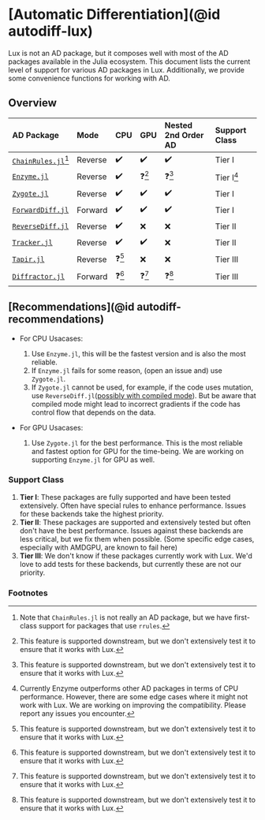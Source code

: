 # [Automatic Differentiation](@id autodiff-lux)

Lux is not an AD package, but it composes well with most of the AD packages available in the
Julia ecosystem. This document lists the current level of support for various AD packages in
Lux. Additionally, we provide some convenience functions for working with AD.

## Overview

| AD Package                                                         | Mode    | CPU   | GPU   | Nested 2nd Order AD | Support Class |
| :----------------------------------------------------------------- | :------ | :---- | :---- | :------------------ | :------------ |
| [`ChainRules.jl`](https://github.com/JuliaDiff/ChainRules.jl)[^cr] | Reverse | ✔️     | ✔️     | ✔️                   | Tier I        |
| [`Enzyme.jl`](https://github.com/EnzymeAD/Enzyme.jl)               | Reverse | ✔️     | ❓[^q] | ❓[^q]               | Tier I[^e]    |
| [`Zygote.jl`](https://github.com/FluxML/Zygote.jl)                 | Reverse | ✔️     | ✔️     | ✔️                   | Tier I        |
| [`ForwardDiff.jl`](https://github.com/JuliaDiff/ForwardDiff.jl)    | Forward | ✔️     | ✔️     | ✔️                   | Tier I        |
| [`ReverseDiff.jl`](https://github.com/JuliaDiff/ReverseDiff.jl)    | Reverse | ✔️     | ❌     | ❌                   | Tier II       |
| [`Tracker.jl`](https://github.com/FluxML/Tracker.jl)               | Reverse | ✔️     | ✔️     | ❌                   | Tier II       |
| [`Tapir.jl`](https://github.com/withbayes/Tapir.jl)                | Reverse | ❓[^q] | ❌     | ❌                   | Tier III      |
| [`Diffractor.jl`](https://github.com/JuliaDiff/Diffractor.jl)      | Forward | ❓[^q] | ❓[^q] | ❓[^q]               | Tier III      |

[^e]: Currently Enzyme outperforms other AD packages in terms of CPU performance. However,
      there are some edge cases where it might not work with Lux. We are working on
      improving the compatibility. Please report any issues you encounter.

[^q]: This feature is supported downstream, but we don't extensively test it to ensure
      that it works with Lux.

[^cr]: Note that `ChainRules.jl` is not really an AD package, but we have first-class
       support for packages that use `rrules`.

## [Recommendations](@id autodiff-recommendations)

  * For CPU Usacases:

    1. Use `Enzyme.jl`, this will be the fastest version and is also the most reliable.
    2. If `Enzyme.jl` fails for some reason, (open an issue and) use `Zygote.jl`.
    3. If `Zygote.jl` cannot be used, for example, if the code uses mutation, use
       `ReverseDiff.jl`([possibly with compiled mode](https://juliadiff.org/ReverseDiff.jl/dev/api/#ReverseDiff.compile)).
       But be aware that compiled mode might lead to incorrect gradients if the code
       has control flow that depends on the data.

  * For GPU Usacases:

    1. Use `Zygote.jl` for the best performance. This is the most reliable and fastest
       option for GPU for the time-being. We are working on supporting `Enzyme.jl` for
       GPU as well.

### Support Class

  1. **Tier I**: These packages are fully supported and have been tested extensively. Often
     have special rules to enhance performance. Issues for these backends take the highest
     priority.
  2. **Tier II**: These packages are supported and extensively tested but often don't have
     the best performance. Issues against these backends are less critical, but we fix them
     when possible. (Some specific edge cases, especially with AMDGPU, are known to fail
     here)
  3. **Tier III**: We don't know if these packages currently work with Lux. We'd love to
     add tests for these backends, but currently these are not our priority.

### Footnotes
